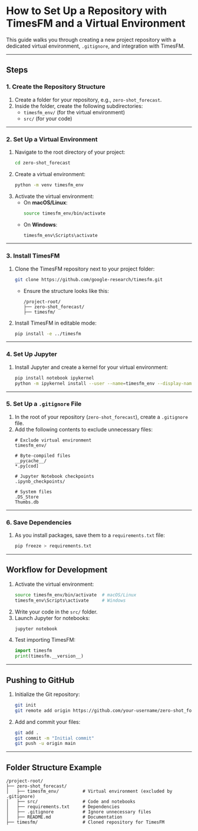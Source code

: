 
# How to Set Up a Repository with TimesFM and a Virtual Environment

This guide walks you through creating a new project repository with a dedicated virtual environment, `.gitignore`, and integration with TimesFM.

---

## Steps

### 1. Create the Repository Structure
1. Create a folder for your repository, e.g., `zero-shot_forecast`.
2. Inside the folder, create the following subdirectories:
   - `timesfm_env/` (for the virtual environment)
   - `src/` (for your code)

---

### 2. Set Up a Virtual Environment
1. Navigate to the root directory of your project:
   ```bash
   cd zero-shot_forecast
   ```
2. Create a virtual environment:
   ```bash
   python -m venv timesfm_env
   ```
3. Activate the virtual environment:
   - On **macOS/Linux**:
     ```bash
     source timesfm_env/bin/activate
     ```
   - On **Windows**:
     ```bash
     timesfm_env\Scripts\activate
     ```

---

### 3. Install TimesFM
1. Clone the TimesFM repository next to your project folder:
   ```bash
   git clone https://github.com/google-research/timesfm.git
   ```
   - Ensure the structure looks like this:
     ```
     /project-root/
     ├── zero-shot_forecast/
     ├── timesfm/
     ```
2. Install TimesFM in editable mode:
   ```bash
   pip install -e ../timesfm
   ```

---

### 4. Set Up Jupyter
1. Install Jupyter and create a kernel for your virtual environment:
   ```bash
   pip install notebook ipykernel
   python -m ipykernel install --user --name=timesfm_env --display-name "Python (timesfm_env)"
   ```

---

### 5. Set Up a `.gitignore` File
1. In the root of your repository (`zero-shot_forecast`), create a `.gitignore` file.
2. Add the following contents to exclude unnecessary files:
   ```plaintext
   # Exclude virtual environment
   timesfm_env/

   # Byte-compiled files
   __pycache__/
   *.py[cod]

   # Jupyter Notebook checkpoints
   .ipynb_checkpoints/

   # System files
   .DS_Store
   Thumbs.db
   ```

---

### 6. Save Dependencies
1. As you install packages, save them to a `requirements.txt` file:
   ```bash
   pip freeze > requirements.txt
   ```

---

## Workflow for Development

1. Activate the virtual environment:
   ```bash
   source timesfm_env/bin/activate  # macOS/Linux
   timesfm_env\Scripts\activate     # Windows
   ```
2. Write your code in the `src/` folder.
3. Launch Jupyter for notebooks:
   ```bash
   jupyter notebook
   ```
4. Test importing TimesFM:
   ```python
   import timesfm
   print(timesfm.__version__)
   ```

---

## Pushing to GitHub
1. Initialize the Git repository:
   ```bash
   git init
   git remote add origin https://github.com/your-username/zero-shot_forecast.git
   ```
2. Add and commit your files:
   ```bash
   git add .
   git commit -m "Initial commit"
   git push -u origin main
   ```

---

## Folder Structure Example
```
/project-root/
├── zero-shot_forecast/
│   ├── timesfm_env/         # Virtual environment (excluded by .gitignore)
│   ├── src/                 # Code and notebooks
│   ├── requirements.txt     # Dependencies
│   ├── .gitignore           # Ignore unnecessary files
│   ├── README.md            # Documentation
├── timesfm/                 # Cloned repository for TimesFM
```
